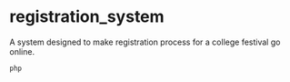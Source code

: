 registration_system
===================

A system designed to make registration process for a college festival go online.
``` 
php
```
